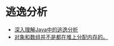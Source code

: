 逃逸分析
=====

- [深入理解Java中的逃逸分析](http://www.hollischuang.com/archives/2583)
- [对象和数组并不是都在堆上分配内存的。](http://www.hollischuang.com/archives/2398)